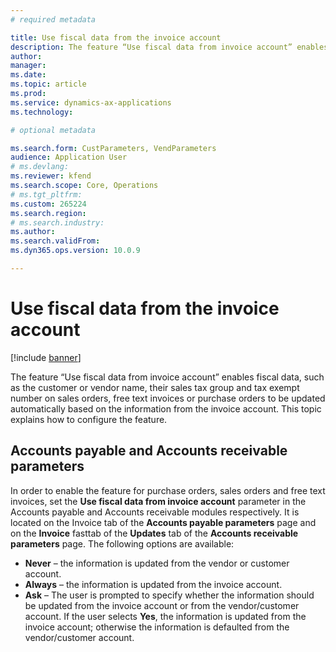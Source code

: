 ```yaml
---
# required metadata

title: Use fiscal data from the invoice account
description: The feature “Use fiscal data from invoice account” enables fiscal data, such as the customer or vendor name, their sales tax group and tax exempt number on sales orders, free text invoices or purchase orders to be updated automatically based on the information from the invoice account. This topic explains how to configure the feature.
author: 
manager: 
ms.date: 
ms.topic: article
ms.prod: 
ms.service: dynamics-ax-applications
ms.technology: 

# optional metadata

ms.search.form: CustParameters, VendParameters
audience: Application User
# ms.devlang: 
ms.reviewer: kfend
ms.search.scope: Core, Operations
# ms.tgt_pltfrm: 
ms.custom: 265224
ms.search.region: 
# ms.search.industry: 
ms.author:
ms.search.validFrom: 
ms.dyn365.ops.version: 10.0.9

---
```


# Use fiscal data from the invoice account

[!include [banner](../includes/banner.md)]

The feature “Use fiscal data from invoice account” enables fiscal data, such as the customer or vendor name, their sales tax group and tax exempt number on sales orders, free text invoices or purchase orders to be updated automatically based on the information from the invoice account. This topic explains how to configure the feature.

## Accounts payable and Accounts receivable parameters

In order to enable the feature for purchase orders, sales orders and free text invoices, set the **Use fiscal data from invoice account** parameter in the Accounts payable and Accounts receivable modules respectively. It is located on the Invoice tab of the **Accounts payable parameters** page and on the **Invoice** fasttab of the **Updates** tab of the **Accounts receivable parameters** page. The following options are available:

-	**Never** – the information is updated from the vendor or customer account.
-	**Always** – the information is updated from the invoice account.
-	**Ask** – The user is prompted to specify whether the information should be updated from the invoice account or from the vendor/customer account. If the user selects **Yes**, the information is updated from the invoice account; otherwise the information is defaulted from the vendor/customer account.
